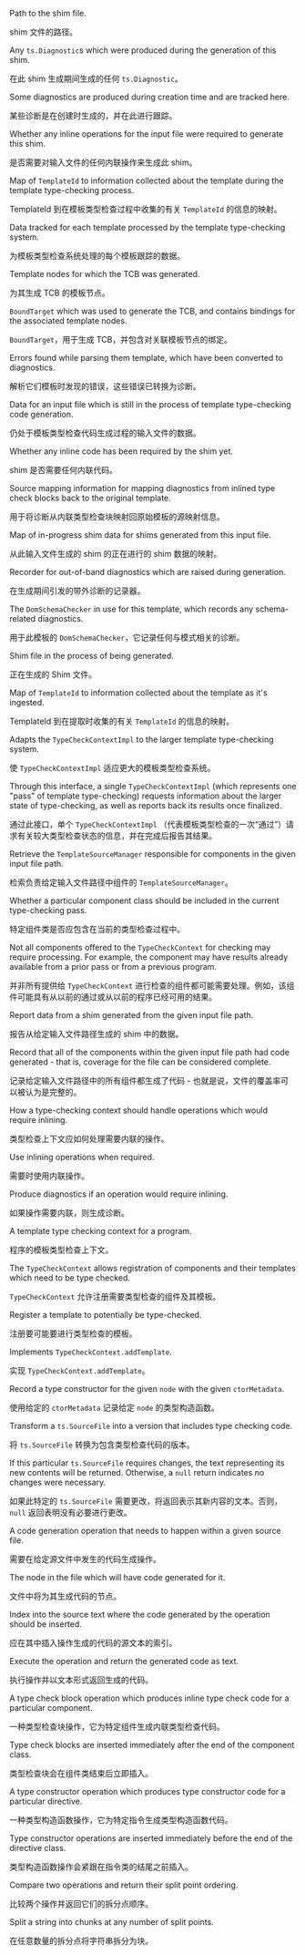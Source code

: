 Path to the shim file.

shim 文件的路径。

Any `ts.Diagnostic`s which were produced during the generation of this shim.

在此 shim 生成期间生成的任何 `ts.Diagnostic`。

Some diagnostics are produced during creation time and are tracked here.

某些诊断是在创建时生成的，并在此进行跟踪。

Whether any inline operations for the input file were required to generate this shim.

是否需要对输入文件的任何内联操作来生成此 shim。

Map of `TemplateId` to information collected about the template during the template
type-checking process.

TemplateId 到在模板类型检查过程中收集的有关 `TemplateId` 的信息的映射。

Data tracked for each template processed by the template type-checking system.

为模板类型检查系统处理的每个模板跟踪的数据。

Template nodes for which the TCB was generated.

为其生成 TCB 的模板节点。

`BoundTarget` which was used to generate the TCB, and contains bindings for the associated
template nodes.

`BoundTarget`，用于生成 TCB，并包含对关联模板节点的绑定。

Errors found while parsing them template, which have been converted to diagnostics.

解析它们模板时发现的错误，这些错误已转换为诊断。

Data for an input file which is still in the process of template type-checking code generation.

仍处于模板类型检查代码生成过程的输入文件的数据。

Whether any inline code has been required by the shim yet.

shim 是否需要任何内联代码。

Source mapping information for mapping diagnostics from inlined type check blocks back to the
original template.

用于将诊断从内联类型检查块映射回原始模板的源映射信息。

Map of in-progress shim data for shims generated from this input file.

从此输入文件生成的 shim 的正在进行的 shim 数据的映射。

Recorder for out-of-band diagnostics which are raised during generation.

在生成期间引发的带外诊断的记录器。

The `DomSchemaChecker` in use for this template, which records any schema-related diagnostics.

用于此模板的 `DomSchemaChecker`，它记录任何与模式相关的诊断。

Shim file in the process of being generated.

正在生成的 Shim 文件。

Map of `TemplateId` to information collected about the template as it's ingested.

TemplateId 到在提取时收集的有关 `TemplateId` 的信息的映射。

Adapts the `TypeCheckContextImpl` to the larger template type-checking system.

使 `TypeCheckContextImpl` 适应更大的模板类型检查系统。

Through this interface, a single `TypeCheckContextImpl` \(which represents one "pass" of template
type-checking\) requests information about the larger state of type-checking, as well as reports
back its results once finalized.

通过此接口，单个 `TypeCheckContextImpl`
（代表模板类型检查的一次“通过”）请求有关较大类型检查状态的信息，并在完成后报告其结果。

Retrieve the `TemplateSourceManager` responsible for components in the given input file path.

检索负责给定输入文件路径中组件的 `TemplateSourceManager`。

Whether a particular component class should be included in the current type-checking pass.

特定组件类是否应包含在当前的类型检查过程中。

Not all components offered to the `TypeCheckContext` for checking may require processing. For
example, the component may have results already available from a prior pass or from a previous
program.

并非所有提供给 `TypeCheckContext`
进行检查的组件都可能需要处理。例如，该组件可能具有从以前的通过或从以前的程序已经可用的结果。

Report data from a shim generated from the given input file path.

报告从给定输入文件路径生成的 shim 中的数据。

Record that all of the components within the given input file path had code generated - that
is, coverage for the file can be considered complete.

记录给定输入文件路径中的所有组件都生成了代码 - 也就是说，文件的覆盖率可以被认为是完整的。

How a type-checking context should handle operations which would require inlining.

类型检查上下文应如何处理需要内联的操作。

Use inlining operations when required.

需要时使用内联操作。

Produce diagnostics if an operation would require inlining.

如果操作需要内联，则生成诊断。

A template type checking context for a program.

程序的模板类型检查上下文。

The `TypeCheckContext` allows registration of components and their templates which need to be
type checked.

`TypeCheckContext` 允许注册需要类型检查的组件及其模板。

Register a template to potentially be type-checked.

注册要可能要进行类型检查的模板。

Implements `TypeCheckContext.addTemplate`.

实现 `TypeCheckContext.addTemplate`。

Record a type constructor for the given `node` with the given `ctorMetadata`.

使用给定的 `ctorMetadata` 记录给定 `node` 的类型构造函数。

Transform a `ts.SourceFile` into a version that includes type checking code.

将 `ts.SourceFile` 转换为包含类型检查代码的版本。

If this particular `ts.SourceFile` requires changes, the text representing its new contents
will be returned. Otherwise, a `null` return indicates no changes were necessary.

如果此特定的 `ts.SourceFile` 需要更改，将返回表示其新内容的文本。否则，`null`
返回表明没有必要进行更改。

A code generation operation that needs to happen within a given source file.

需要在给定源文件中发生的代码生成操作。

The node in the file which will have code generated for it.

文件中将为其生成代码的节点。

Index into the source text where the code generated by the operation should be inserted.

应在其中插入操作生成的代码的源文本的索引。

Execute the operation and return the generated code as text.

执行操作并以文本形式返回生成的代码。

A type check block operation which produces inline type check code for a particular component.

一种类型检查块操作，它为特定组件生成内联类型检查代码。

Type check blocks are inserted immediately after the end of the component class.

类型检查块会在组件类结束后立即插入。

A type constructor operation which produces type constructor code for a particular directive.

一种类型构造函数操作，它为特定指令生成类型构造函数代码。

Type constructor operations are inserted immediately before the end of the directive class.

类型构造函数操作会紧跟在指令类的结尾之前插入。

Compare two operations and return their split point ordering.

比较两个操作并返回它们的拆分点顺序。

Split a string into chunks at any number of split points.

在任意数量的拆分点将字符串拆分为块。